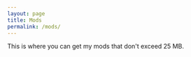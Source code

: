 ```yaml
---
layout: page
title: Mods
permalink: /mods/
---
```


This is where you can get my mods that don't exceed 25 MB.
